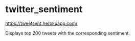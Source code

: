 # twitter_sentiment

https://tweetsent.herokuapp.com/

Displays top 200 tweets with the corresponding sentiment.
